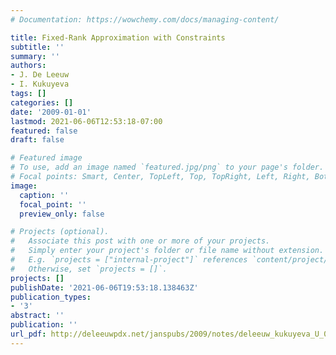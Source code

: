 ```yaml
---
# Documentation: https://wowchemy.com/docs/managing-content/

title: Fixed-Rank Approximation with Constraints
subtitle: ''
summary: ''
authors:
- J. De Leeuw
- I. Kukuyeva
tags: []
categories: []
date: '2009-01-01'
lastmod: 2021-06-06T12:53:18-07:00
featured: false
draft: false

# Featured image
# To use, add an image named `featured.jpg/png` to your page's folder.
# Focal points: Smart, Center, TopLeft, Top, TopRight, Left, Right, BottomLeft, Bottom, BottomRight.
image:
  caption: ''
  focal_point: ''
  preview_only: false

# Projects (optional).
#   Associate this post with one or more of your projects.
#   Simply enter your project's folder or file name without extension.
#   E.g. `projects = ["internal-project"]` references `content/project/deep-learning/index.md`.
#   Otherwise, set `projects = []`.
projects: []
publishDate: '2021-06-06T19:53:18.138463Z'
publication_types:
- '3'
abstract: ''
publication: ''
url_pdf: http://deleeuwpdx.net/janspubs/2009/notes/deleeuw_kukuyeva_U_09.pdf
---
```

